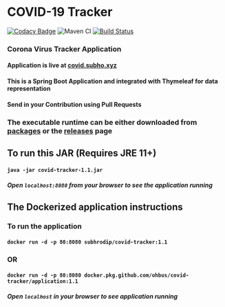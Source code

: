 # COVID-19 Tracker

[![Codacy Badge](https://api.codacy.com/project/badge/Grade/f928bb43fdaa49b1b2881e2644927421)](https://app.codacy.com/manual/ohbus/covid-tracker?utm_source=github.com&utm_medium=referral&utm_content=ohbus/covid-tracker&utm_campaign=Badge_Grade_Settings)
![Maven CI](https://github.com/ohbus/covid-tracker/workflows/Maven%20CI/badge.svg) [![Build Status](https://ci.subho.xyz/buildStatus/icon?job=covid-tracker+CI)](https://ci.subho.xyz/job/covid-tracker%20CI/)

### Corona Virus Tracker Application

#### Application is live at [covid.subho.xyz](https://covid.subho.xyz)

#### This is a Spring Boot Application and integrated with Thymeleaf for data representation

#### Send in your Contribution using Pull Requests

### The executable runtime can be either downloaded from [packages](https://github.com/ohbus/covid-tracker/packages) or the [releases](https://github.com/ohbus/covid-tracker/releases) page

## To run this JAR (Requires JRE 11+)

#### **`java -jar covid-tracker-1.1.jar`**

##### Open **`localhost:8080`** from your browser to see the application running

## The Dockerized application instructions

### To run the application

#### **`docker run -d -p 80:8080 subhrodip/covid-tracker:1.1`**

### OR

#### **`docker run -d -p 80:8080 docker.pkg.github.com/ohbus/covid-tracker/application:1.1`**

##### Open **`localhost`** in your browser to see application running
